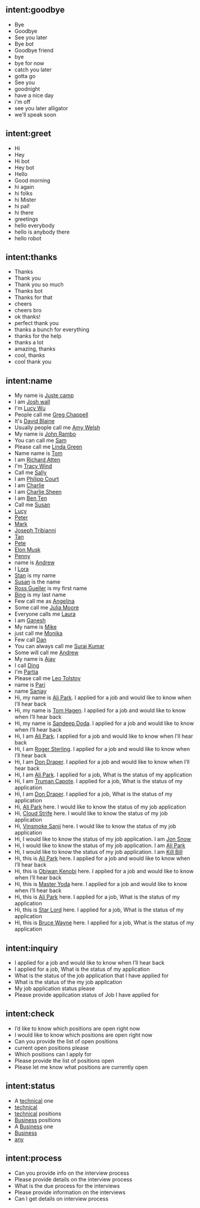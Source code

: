 <!--- Make sure to update this training data file with more training examples from https://forum.rasa.com/t/rasa-starter-pack/704 --> 

## intent:goodbye <!--- The label of the intent --> 
- Bye 			<!--- Training examples for intent 'bye'--> 
- Goodbye
- See you later
- Bye bot
- Goodbye friend
- bye
- bye for now
- catch you later
- gotta go
- See you
- goodnight
- have a nice day
- i'm off
- see you later alligator
- we'll speak soon

## intent:greet
- Hi
- Hey
- Hi bot
- Hey bot
- Hello
- Good morning
- hi again
- hi folks
- hi Mister
- hi pal!
- hi there
- greetings
- hello everybody
- hello is anybody there
- hello robot

## intent:thanks
- Thanks
- Thank you
- Thank you so much
- Thanks bot
- Thanks for that
- cheers
- cheers bro
- ok thanks!
- perfect thank you
- thanks a bunch for everything
- thanks for the help
- thanks a lot
- amazing, thanks
- cool, thanks
- cool thank you

## intent:name
- My name is [Juste camp](name)  <!--- Square brackets contain the value of entity while the text in parentheses is a a label of the entity -->
- I am [Josh wall](name)
- I'm [Lucy Wu](name)
- People call me [Greg Chappell](name)
- It's [David Blaine](name)
- Usually people call me [Amy Welsh](name)
- My name is [John Rambo](name)
- You can call me [Sam](name)
- Please call me [Linda Green](name)
- Name name is [Tom](name)
- I am [Richard Atten](name)
- I'm [Tracy Wind](name)
- Call me [Sally](name)
- I am [Philipp Court](name)
- I am [Charlie](name)
- I am [Charlie Sheen](name)
- I am [Ben Ten](name)
- Call me [Susan](name)
- [Lucy](name)
- [Peter](name)
- [Mark](name)
- [Joseph Tribianni](name)
- [Tan](name)
- [Pete](name)
- [Elon Musk](name)
- [Penny](name)
- name is [Andrew](name)
- I [Lora](name)
- [Stan](name) is my name
- [Susan](name) is the name
- [Ross Gueller](name) is my first name
- [Bing](name) is my last name
- Few call me as [Angelina](name)
- Some call me [Julia Moore](name)
- Everyone calls me [Laura](name)
- I am [Ganesh](name)
- My name is [Mike](name)
- just call me [Monika](name)
- Few call [Dan](name)
- You can always call me [Suraj Kumar](name)
- Some will call me [Andrew](name)
- My name is [Ajay](name)
- I call [Ding](name)
- I'm [Partia](name)
- Please call me [Leo Tolstoy](name)
- name is [Pari](name)
- name [Sanjay](name)
- Hi, my name is [Ali Park](name). I applied for a job and would like to know when I’ll hear back
- Hi, my name is [Tom Hagen](name). I applied for a job and would like to know when I’ll hear back
- Hi, my name is [Sandeep Doda](name). I applied for a job and would like to know when I’ll hear back
- Hi, I am [Ali Park](name). I applied for a job and would like to know when I’ll hear back
- Hi, I am [Roger Sterling](name). I applied for a job and would like to know when I’ll hear back
- Hi, I am [Don Draper](name). I applied for a job and would like to know when I’ll hear back
- Hi, I am [Ali Park](name). I applied for a job, What is the status of my application
- Hi, I am [Truman Capote](name). I applied for a job, What is the status of my application
- Hi, I am [Don Draper](name). I applied for a job, What is the status of my application
- Hi, [Ali Park](name) here. I would like to know the status of my job application
- Hi, [Cloud Strife](name) here. I would like to know the status of my job application
- Hi, [Vinsmoke Sanji](name) here. I would like to know the status of my job application
- Hi, I would like to know the status of my job application. I am [Jon Snow](name)
- Hi, I would like to know the status of my job application. I am [Ali Park](name)
- Hi, I would like to know the status of my job application. I am [Kill Bill](name)
- Hi, this is [Ali Park](name) here. I applied for a job and would like to know when I’ll hear back
- Hi, this is [Obiwan Kenobi](name) here. I applied for a job and would like to know when I’ll hear back
- Hi, this is [Master Yoda](name) here. I applied for a job and would like to know when I’ll hear back
- Hi, this is [Ali Park](name) here. I applied for a job, What is the status of my application
- Hi, this is [Star Lord](name) here. I applied for a job, What is the status of my application
- Hi, this is [Bruce Wayne](name) here. I applied for a job, What is the status of my application

## intent:inquiry
- I applied for a job and would like to know when I’ll hear back
- I applied for a job, What is the status of my application
- What is the status of the job application that I have applied for
- What is the status of the my job application
- My job application status please
- Please provide application status of Job I have applied for

## intent:check
- I’d like to know which positions are open right now
- I would like to know which positions are open right now
- Can you provide the list of open positions
- current open positions please
- Which positions can I apply for
- Please provide the list of positions open
- Please let me know what positions are currently open

## intent:status
- A [technical](role_type) one
- [technical](role_type)
- [technical](role_type) positions
- [Business](role_type) positions
- A [Business](role_type) one
- [Business](role_type)
- [any](role_type)

## intent:process
- Can you provide info on the interview process
- Please provide details on the interview process
- What is the due process for the interviews
- Please provide information on the interviews
- Can I get details on interview process
